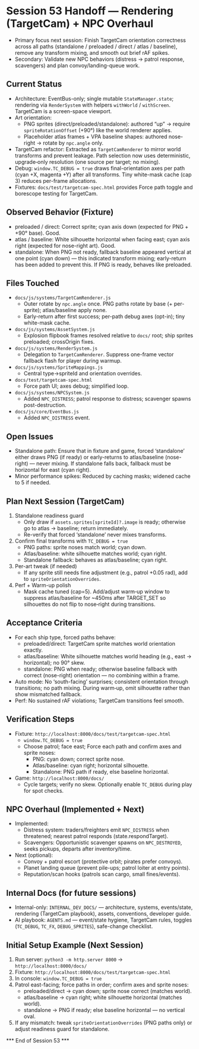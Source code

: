 # Session 53 Handoff — Rendering (TargetCam) + NPC Overhaul

- Primary focus next session: Finish TargetCam orientation correctness across all paths (standalone / preloaded / direct / atlas / baseline), remove any transform mixing, and smooth out brief rAF spikes.
- Secondary: Validate new NPC behaviors (distress → patrol response, scavengers) and plan convoy/landing-queue work.

## Current Status

- Architecture: EventBus-only; single mutable `StateManager.state`; rendering via `RenderSystem` with helpers `withWorld` / `withScreen`. TargetCam is a screen-space viewport.
- Art orientation:
  - PNG sprites (direct/preloaded/standalone): authored “up” → require `spriteRotationOffset` (+90°) like the world renderer applies.
  - Placeholder atlas frames + VPA baseline shapes: authored nose-right → rotate by `npc.angle` only.
- TargetCam refactor: Extracted as `TargetCamRenderer` to mirror world transforms and prevent leakage. Path selection now uses deterministic, upgrade‑only resolution (one source per target; no mixing).
- Debug: `window.TC_DEBUG = true` draws final-orientation axes per path (cyan +X, magenta +Y) after all transforms. Tiny white-mask cache (cap 3) reduces per-frame allocations.
- Fixtures: `docs/test/targetcam-spec.html` provides Force path toggle and borescope testing for TargetCam.

## Observed Behavior (Fixture)

- preloaded / direct: Correct sprite; cyan axis down (expected for PNG + +90° base). Good.
- atlas / baseline: White silhouette horizontal when facing east; cyan axis right (expected for nose-right art). Good.
- standalone: When PNG not ready, fallback baseline appeared vertical at one point (cyan down) — this indicated transform mixing; early-return has been added to prevent this. If PNG is ready, behaves like preloaded.

## Files Touched

- `docs/js/systems/TargetCamRenderer.js`
  - Outer rotate by `npc.angle` once. PNG paths rotate by base (+ per-sprite); atlas/baseline apply none.
  - Early-return after first success; per-path debug axes (opt-in); tiny white-mask cache.
- `docs/js/systems/AssetSystem.js`
  - Explosion flipbook frames resolved relative to `docs/` root; ship sprites preloaded; crossOrigin fixes.
- `docs/js/systems/RenderSystem.js`
  - Delegation to `TargetCamRenderer`. Suppress one-frame vector fallback flash for player during warmup.
- `docs/js/systems/SpriteMappings.js`
  - Central type→spriteId and orientation overrides.
- `docs/test/targetcam-spec.html`
  - Force path UI; axes debug; simplified loop.
- `docs/js/systems/NPCSystem.js`
  - Added `NPC_DISTRESS`; patrol response to distress; scavenger spawns post-destruction.
- `docs/js/core/EventBus.js`
  - Added `NPC_DISTRESS` event.

## Open Issues

- Standalone path: Ensure that in fixture and game, forced ‘standalone’ either draws PNG (if ready) or early-returns to atlas/baseline (nose-right) — never mixing. If standalone falls back, fallback must be horizontal for east (cyan right).
- Minor performance spikes: Reduced by caching masks; widened cache to 5 if needed.

## Plan Next Session (TargetCam)

1) Standalone readiness guard
   - Only draw if `assets.sprites[spriteId]?.image` is ready; otherwise go to atlas → baseline; return immediately.
   - Re-verify that forced ‘standalone’ never mixes transforms.
2) Confirm final transforms with `TC_DEBUG = true`
   - PNG paths: sprite noses match world; cyan down.
   - Atlas/baseline: white silhouette matches world; cyan right.
   - Standalone fallback: behaves as atlas/baseline; cyan right.
3) Per-art tweak (if needed)
   - If any sprite still needs fine adjustment (e.g., patrol +0.05 rad), add to `spriteOrientationOverrides`.
4) Perf + Warm-up polish
   - Mask cache tuned (cap=5). Add/adjust warm‑up window to suppress atlas/baseline for ~450ms after TARGET_SET so silhouettes do not flip to nose‑right during transitions.

## Acceptance Criteria

- For each ship type, forced paths behave:
  - preloaded/direct: TargetCam sprite matches world orientation exactly.
  - atlas/baseline: White silhouette matches world heading (e.g., east → horizontal); no 90° skew.
  - standalone: PNG when ready; otherwise baseline fallback with correct (nose-right) orientation — no combining within a frame.
- Auto mode: No ‘south-facing’ surprises; consistent orientation through transitions; no path mixing. During warm‑up, omit silhouette rather than show mismatched fallback.
- Perf: No sustained rAF violations; TargetCam transitions feel smooth.

## Verification Steps

- Fixture: `http://localhost:8000/docs/test/targetcam-spec.html`
  - `window.TC_DEBUG = true`
  - Choose patrol; face east; Force each path and confirm axes and sprite noses:
    - PNG: cyan down; correct sprite nose.
    - Atlas/baseline: cyan right; horizontal silhouette.
    - Standalone: PNG path if ready, else baseline horizontal.
- Game: `http://localhost:8000/docs/`
  - Cycle targets; verify no skew. Optionally enable `TC_DEBUG` during play for spot checks.

## NPC Overhaul (Implemented + Next)

- Implemented:
  - Distress system: traders/freighters emit `NPC_DISTRESS` when threatened; nearest patrol responds (state.respondTarget).
  - Scavengers: Opportunistic scavenger spawns on `NPC_DESTROYED`, seeks pickups, departs after inventory/time.
- Next (optional):
  - Convoy + patrol escort (protective orbit; pirates prefer convoys).
  - Planet landing queue (prevent pile-ups; patrol loiter at entry points).
  - Reputation/scan hooks (patrols scan cargo, small fines/events).

## Internal Docs (for future sessions)

- Internal-only: `INTERNAL_DEV_DOCS/` — architecture, systems, events/state, rendering (TargetCam playbook), assets, conventions, developer guide.
- AI playbook: `AGENTS.md` — event/state hygiene, TargetCam rules, toggles (`TC_DEBUG`, `TC_FX`, `DEBUG_SPRITES`), safe-change checklist.

## Initial Setup Example (Next Session)

1) Run server: `python3 -m http.server 8000` → `http://localhost:8000/docs/`
2) Fixture: `http://localhost:8000/docs/test/targetcam-spec.html`
3) In console: `window.TC_DEBUG = true`
4) Patrol east-facing; force paths in order; confirm axes and sprite noses:
   - preloaded/direct → cyan down; sprite nose correct (matches world).
   - atlas/baseline → cyan right; white silhouette horizontal (matches world).
   - standalone → PNG if ready; else baseline horizontal — no vertical oval.
5) If any mismatch: tweak `spriteOrientationOverrides` (PNG paths only) or adjust readiness guard for standalone.

*** End of Session 53 ***
